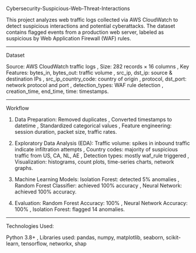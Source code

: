 Cybersecurity-Suspicious-Web-Threat-Interactions

This project analyzes web traffic logs collected via AWS CloudWatch to detect suspicious interactions and potential cyberattacks.
The dataset contains flagged events from a production web server, labeled as suspicious by Web Application Firewall (WAF) rules.

---

Dataset

Source: AWS CloudWatch traffic logs ,
Size: 282 records × 16 columns ,
Key Features:
bytes_in, bytes_out: traffic volume ,
src_ip, dst_ip: source & destination IPs ,
src_ip_country_code: country of origin ,
protocol, dst_port: network protocol and port ,
detection_types: WAF rule detection ,
creation_time, end_time, time: timestamps.

---

Workflow

1. Data Preparation:
Removed duplicates ,
Converted timestamps to datetime ,
Standardized categorical values ,
Feature engineering: session duration, packet size, traffic rates.

2. Exploratory Data Analysis (EDA):
Traffic volume: spikes in inbound traffic indicate infiltration attempts ,
Country codes: majority of suspicious traffic from US, CA, NL, AE ,
Detection types: mostly waf_rule triggered ,
Visualization: histograms, count plots, time-series charts, network graphs.

3. Machine Learning Models:
Isolation Forest: detected 5% anomalies ,
Random Forest Classifier: achieved 100% accuracy ,
Neural Network: achieved 100% accuracy.

4. Evaluation:
Random Forest Accuracy: 100% ,
Neural Network Accuracy: 100% ,
Isolation Forest: flagged 14 anomalies.

---

Technologies Used:

Python 3.8+ ,
Libraries used: pandas, numpy, matplotlib, seaborn, scikit-learn, tensorflow, networkx, shap
